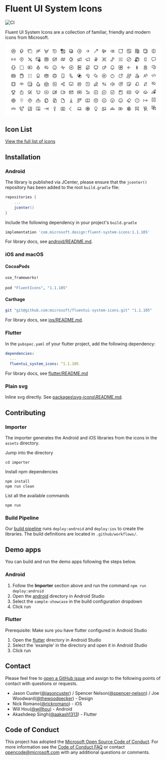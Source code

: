 # Fluent UI System Icons

![CI](https://github.com/microsoft/fluentui-system-icons/workflows/CI/badge.svg)

Fluent UI System Icons are a collection of familiar, friendly and modern icons from Microsoft.

![fluent system icons](art/readme-banner.png)

## Icon List

[View the full list of icons](icons.md)

## Installation
### Android
The library is published via JCenter, please ensure that the `jcenter()` repository has been added to the root `build.gradle` file:
```groovy
repositories {
    ...
    jcenter()
}
```
Include the following dependency in your project's `build.gradle`
```groovy
implementation 'com.microsoft.design:fluent-system-icons:1.1.105'
```

For library docs, see [android/README.md](android/README.md).

### iOS and macOS
#### CocoaPods

```ruby
use_frameworks!

pod "FluentIcons", "1.1.105"
```

#### Carthage

```bash
git "git@github.com:microsoft/fluentui-system-icons.git" "1.1.105"
```

For library docs, see [ios/README.md](ios/README.md).

### Flutter

In the `pubspec.yaml` of your flutter project, add the following dependency:

```yaml
dependencies:
  ...
  fluentui_system_icons: ^1.1.105
```

For library docs, see [flutter/README.md](flutter/README.md)

### Plain svg

Inline svg directly. See [packages\svg-icons\README.md](packages\svg-icons\README.md).

## Contributing

### Importer

The importer generates the Android and iOS libraries from the icons in the `assets` directory.

Jump into the directory
```
cd importer
```

Install npm dependencies
```
npm install
npm run clean
```

List all the available commands
```
npm run
```

### Build Pipeline

Our [build pipeline](https://github.com/microsoft/fluentui-system-icons/actions) runs `deploy:android` and `deploy:ios` to create the libraries. The build definitions are located in `.github/workflows/`.

## Demo apps

You can build and run the demo apps following the steps below.

### Android
1. Follow the **Importer** section above and run the command `npm run deploy:android`
2. Open the [android](android) directory in Android Studio
3. Select the `sample-showcase` in the build configuration dropdown
4. Click run 

### Flutter
Prerequisite: Make sure you have flutter configured in Android Studio 
1. Open the [flutter](flutter) directory in Android Studio
2. Select the 'example' in the directory and open it in Android Studio
3. Click run

## Contact
Please feel free to [open a GitHub issue](https://github.com/microsoft/fluentui-system-icons/issues/new) and assign to the following points of contact with questions or requests.
* Jason Custer([@jasoncuster](https://github.com/jasoncuster)) / Spencer Nelson([@spencer-nelson](https://github.com/spencer-nelson)) / Joe Woodward([@thewoodpecker](https://github.com/thewoodpecker)) - Design
* Nick Romano([@rickromano](https://github.com/nickromano)) - iOS
* Will Hou([@willhou](https://github.com/willhou)) - Android
* Akashdeep Singh([@aakash1313](https://github.com/aakash1313)) - Flutter

## Code of Conduct
This project has adopted the [Microsoft Open Source Code of Conduct](https://opensource.microsoft.com/codeofconduct). For more information see the [Code of Conduct FAQ](https://opensource.microsoft.com/codeofconduct) or contact opencode@microsoft.com with any additional questions or comments.
